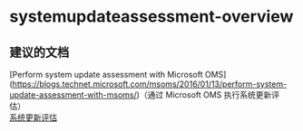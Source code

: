 
<properties
    pageTitle="systemupdateassessment-overview"
    description="与系统更新评估相关的问题：概述"
    service="microsoft.operationalinsights"
    resource="operationalinsightsaccounts"
    authors="adoylemsft"
    displayorder=""
    selfHelpType="generic"
    supportTopicIds="32536645"
    resourceTags=""
    productPesIds="15725"
    cloudEnvironments="public, Blackforest, Fairfax"
/>


# <a name="systemupdateassessment-overview"></a>systemupdateassessment-overview


## <a name="recommended-documents"></a>**建议的文档**
[Perform system update assessment with Microsoft OMS] (https://blogs.technet.microsoft.com/msoms/2016/01/13/perform-system-update-assessment-with-msoms/)（通过 Microsoft OMS 执行系统更新评估） <br>
[系统更新评估](https://azure.microsoft.com/documentation/articles/log-analytics-system-update/)


<!--HONumber=Dec16_HO1-->


